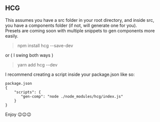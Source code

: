 ## HCG

This assumes you have a src folder in your root directory, and inside src, you have a components folder (if not, will generate one for you).  
Presets are coming soon with multiple snippets to gen components more easily.

> npm install hcg --save-dev

or  ( I swing both ways )

> yarn add hcg --dev

I recommend creating a script inside your package.json like so:  
~~~
package.json 
{
    "scripts": {
       "gen-comp": "node ./node_modules/hcg/index.js"  
    }  
}
~~~  
Enjoy 😉😉😉
